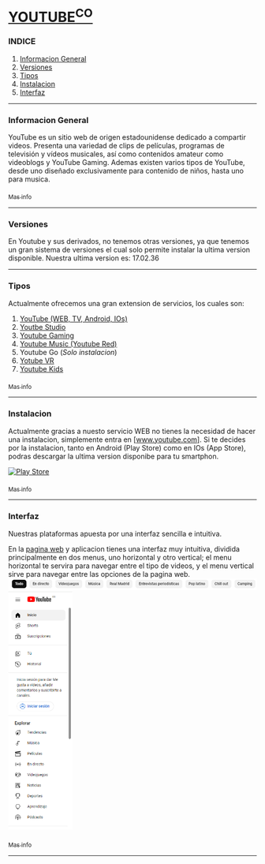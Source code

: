 # [YOUTUBE<sup>CO</sup>](https://www.youtube.es) 
### INDICE
1. [Informacion General](#informacion-general)
2. [Versiones](#versiones)
3. [Tipos](#tipos)
3. [Instalacion](#instalacion)
4. [Interfaz](#interfaz)

***

### Informacion General

YouTube es un sitio web de origen estadounidense dedicado a compartir videos. Presenta una variedad de clips de películas, programas de televisión y vídeos musicales, así como contenidos amateur como videoblogs y YouTube Gaming.
Ademas existen varios tipos de YouTube, desde uno diseñado exclusivamente para contenido de niños, hasta uno para musica.

[<sub>Mas info </sub>](https://github.com/rasago/youtube/wiki)

***

### Versiones

En Youtube y sus derivados, no tenemos otras versiones, ya que tenemos un gran sistema de versiones el cual solo permite instalar la ultima version disponible.
Nuestra ultima version es: 17.02.36

***

### Tipos

Actualmente ofrecemos una gran extension de servicios, los cuales son:
1. [YouTube (WEB, TV, Android, IOs)](https://www.youtube.es)
2. [Youtbe Studio](https://studio.youtube.com/)
3. [Youtube Gaming](https://www.youtube.com/gaming)
4. [Youtube Music (Youtube Red)](https://music.youtube.com/)
5. Youtube Go (*Solo instalacion*)
6. [Yotube VR](https://www.youtube.com/channel/UCzuqhhs6NWbgTzMuM09WKDQ)
7. [Youtube Kids](https://www.youtube.com/intl/ALL_es/kids/)

[<sub>Mas info </sub>](https://github.com/rasago/youtube/wiki)

***

### Instalacion

Actualmente gracias a nuesto servicio WEB no tienes la necesidad de hacer una instalacion, simplemente entra en [www.youtube.com].
Si te decides por la instalacion, tanto en Android (Play Store) como en IOs (App Store), podras descargar la ultima version disponibe para tu smartphon.

[![Play Store]([https://www.enriquedans.com/wp-content/uploads/2019/07/App-Store-and-Play-Market-icons.jpg)](https://play.google.com/store/apps/details?id=com.google.android.youtube&pcampaignid=web_share)

[<sub>Mas info </sub>](https://github.com/rasago/youtube/wiki)

***

### Interfaz

Nuestras plataformas apuesta por una interfaz sencilla e intuitiva.

En la [pagina web](https://www.youtube.es) y aplicacion tienes una interfaz muy intuitiva, dividida principalmente en dos menus, uno horizontal y otro vertical; el menu horizontal te servira para navegar entre el tipo de videos, y el menu vertical sirve para navegar entre las opciones de la pagina web.
![Image text](https://github.com/rasago/youtube/blob/main/YOUTUBEED.PNG)
<img src="https://github.com/rasago/youtube/blob/main/YOURTUBEED2.PNG" width="130"> 

[<sub>Mas info </sub>](https://github.com/rasago/youtube/wiki)

***

### 

